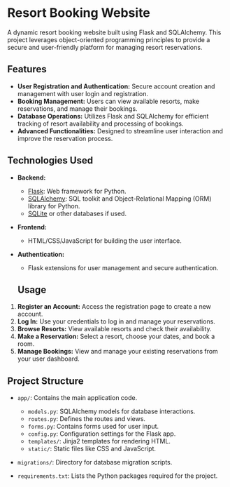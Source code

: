 # Resort Booking Website

A dynamic resort booking website built using Flask and SQLAlchemy. This project leverages object-oriented programming principles to provide a secure and user-friendly platform for managing resort reservations.

## Features

- **User Registration and Authentication:** Secure account creation and management with user login and registration.
- **Booking Management:** Users can view available resorts, make reservations, and manage their bookings.
- **Database Operations:** Utilizes Flask and SQLAlchemy for efficient tracking of resort availability and processing of bookings.
- **Advanced Functionalities:** Designed to streamline user interaction and improve the reservation process.

## Technologies Used

- **Backend:**
  - [Flask](https://flask.palletsprojects.com/en/2.0.x/): Web framework for Python.
  - [SQLAlchemy](https://www.sqlalchemy.org/): SQL toolkit and Object-Relational Mapping (ORM) library for Python.
  - [SQLite](https://www.sqlite.org/) or other databases if used.

- **Frontend:**
  - HTML/CSS/JavaScript for building the user interface.

- **Authentication:**
  - Flask extensions for user management and secure authentication.

  ## Usage

1. **Register an Account:** Access the registration page to create a new account.
2. **Log In:** Use your credentials to log in and manage your reservations.
3. **Browse Resorts:** View available resorts and check their availability.
4. **Make a Reservation:** Select a resort, choose your dates, and book a room.
5. **Manage Bookings:** View and manage your existing reservations from your user dashboard.

## Project Structure

- `app/`: Contains the main application code.
  - `models.py`: SQLAlchemy models for database interactions.
  - `routes.py`: Defines the routes and views.
  - `forms.py`: Contains forms used for user input.
  - `config.py`: Configuration settings for the Flask app.
  - `templates/`: Jinja2 templates for rendering HTML.
  - `static/`: Static files like CSS and JavaScript.

- `migrations/`: Directory for database migration scripts.

- `requirements.txt`: Lists the Python packages required for the project.